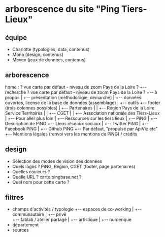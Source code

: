 # arborescence du site "Ping Tiers-Lieux"

## équipe 

- Charlotte (typologies, data, contenus)
- Mona (design, contenus)
- Meven (jeux de données, contenus)

## arborescence

home : ? vue carte par défaut - niveau de zoom Pays de la Loire ?
  +-- recherche ? vue carte par défaut - niveau de zoom Pays de la Loire ?
  +-- à propos
  |  +-- présentation (méthodologie, démarche)
  |  +-- données ouvertes, license de la base de données (assemblage)
  |  +-- outils
  +-- footer (trois colonnes possibles)
  |  +-- Partenaires
  |      |  +--  Région Pays de la Loire Service Territoires
  |      |  +-- CGET
  |      |  +-- Association nationale des Tiers-Lieux 
  |  +-- Pour aller plus loin
  |      +-- Ressources sur les tiers lieux
  |  +-- PiNG
  |      +-- Description de PiNG
  +-- Liens réseaux sociaux
  |  +-- Twitter PiNG
  |  +-- Facebook PiNG
  |  +-- Github PiNG
  +-- Par défaut, "propulsé par ApiViz etc" 
  +-- Mentions légales (renvoi vers les mentions de PiNG) / crédits
  
## design

- Sélection des modes de vision des données
- Quels logos ? PiNG, Région, CGET (footer, page partenaires)
- Quelles couleurs ?
- Quelle URL ? carto.pingbase.net ?
- Quel nom pour cette carte ? 

## filtres 

- champs d'activités / typologie
  +-- espaces de co-working
  |   +-- communautaire
  |   +-- privé  
  +-- fablab / atelier partagé
  |   +-- artistique
  |   +-- numérique
- département
- sources 
